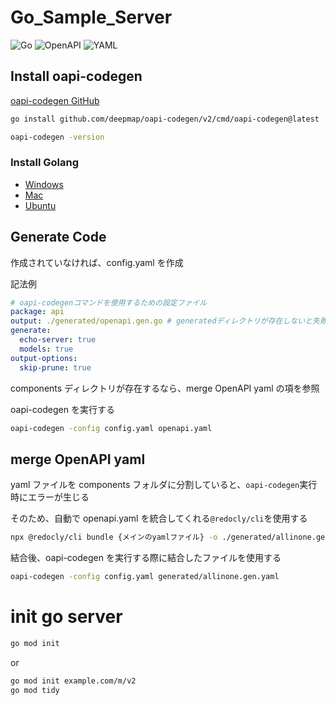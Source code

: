 # Go_Sample_Server

![Go](https://img.shields.io/badge/-Go-F2C63C.svg?logo=go&style=for-the-badge)
![OpenAPI](https://img.shields.io/badge/-OpenAPI-22C535.svg?logo=OpenAPIInitiative&style=for-the-badge)
![YAML](https://img.shields.io/badge/-yaml-337BDD.svg?logo=yaml&style=for-the-badge)

## Install oapi-codegen

[oapi-codegen GitHub](https://github.com/deepmap/oapi-codegen/tree/master)

```bash
go install github.com/deepmap/oapi-codegen/v2/cmd/oapi-codegen@latest
```

```bash
oapi-codegen -version
```

### Install Golang

- [Windows](./Install_Go/Windows.md)
- [Mac](./Install_Go/Mac.md)
- [Ubuntu](./Install_Go/Ubuntu.md)

## Generate Code

作成されていなければ、config.yaml を作成

記法例

```config.yaml
# oapi-codegenコマンドを使用するための設定ファイル
package: api
output: ./generated/openapi.gen.go # generatedディレクトリが存在しないと失敗する
generate:
  echo-server: true
  models: true
output-options:
  skip-prune: true
```

components ディレクトリが存在するなら、merge OpenAPI yaml の項を参照

oapi-codegen を実行する

```bash
oapi-codegen -config config.yaml openapi.yaml
```

## merge OpenAPI yaml

yaml ファイルを components フォルダに分割していると、`oapi-codegen`実行時にエラーが生じる

そのため、自動で openapi.yaml を統合してくれる`@redocly/cli`を使用する

```bash
npx @redocly/cli bundle {メインのyamlファイル} -o ./generated/allinone.gen.yaml
```

結合後、oapi-codegen を実行する際に結合したファイルを使用する

```bash
oapi-codegen -config config.yaml generated/allinone.gen.yaml
```

# init go server

```bash
go mod init
```

or

```bash
go mod init example.com/m/v2
go mod tidy
```

